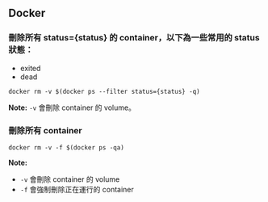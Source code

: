 
## Docker

### 刪除所有 status={status} 的 container，以下為一些常用的 status 狀態：

- exited
- dead

```shell
docker rm -v $(docker ps --filter status={status} -q)
```

**Note:** `-v` 會刪除 container 的 volume。

### 刪除所有 container

```shell
docker rm -v -f $(docker ps -qa)
```

**Note:**
  - `-v` 會刪除 container 的 volume
  - `-f` 會強制刪除正在運行的 container